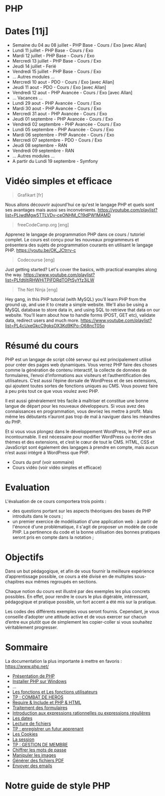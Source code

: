 # PHP
<!--
Correction exercice

Librairy PHP :
- https://gist.github.com/llbbl/7607016
- https://www.cloudways.com/blog/php-libraries/
- ...

Framework PHP :
- Symfony
- Laravel
- ...

- More PHP

- Récupérer cours Allan

- Composer
-->

# Dates [11j]

- Semaine du 04 au 08 juillet - PHP Base - Cours / Exo [avec Allan]
- Lundi 11 juillet - PHP Base - Cours / Exo
- Mardi 12 juillet - PHP Base - Cours / Exo
- Mercredi 13 juillet - PHP Base - Cours / Exo
- Jeudi 14 juillet - Ferié
- Vendredi 15 juillet - PHP Base - Cours / Exo
- ... Autres modules ...
- Mercredi 10 aout - PDO - Cours / Exo [avec Allan]
- Jeudi 11 aout - PDO - Cours / Exo [avec Allan]
- Vendredi 12 aout - PHP Avancée - Cours / Exo [avec Allan]
- ... Vacances ...
- Lundi 29 aout - PHP Avancée - Cours / Exo
- Mardi 30 aout - PHP Avancée - Cours / Exo
- Mercredi 31 aout - PHP Avancée - Cours / Exo
- Jeudi 01 septembre - PHP Avancée - Cours / Exo
- Vendredi 02 septembre - PHP Avancée - Cours / Exo
- Lundi 05 septembre - PHP Avancée - Cours / Exo
- Mardi 06 septembre - PHP Avancée - Cours / Exo
- Mercredi 07 septembre - PDO - Cours / Exo
- Jeudi 08 septembre - RAN
- Vendredi 09 septembre - RAN
- ... Autres modules ...
- A partir du Lundi 19 septembre - Symfony

# Vidéo simples et efficace

> Grafikart [fr]

Nous allons découvrir aujourd'hui ce qu'est le langage PHP et quels sont ses avantages mais aussi ses inconvénients.
<https://youtube.com/playlist?list=PLjwdMgw5TTLVDv-ceONHM_C19dPW1MAMD>

> freeCodeCamp.org [eng]

Apprenez le langage de programmation PHP dans ce cours / tutoriel complet. Le cours est conçu pour les nouveaux programmeurs et présentera des sujets de programmation courants en utilisant le langage PHP.
<https://youtu.be/OK_JCtrrv-c>

> Codecourse [eng]

Just getting started? Let's cover the basics, with practical examples along the way.
<https://www.youtube.com/playlist?list=PLfdtiltiRHWHjTPiFDRdTOPtSyYfz3iLW>

> The Net Ninja [eng]

Hey gang, in this PHP tutorial (with MySQL) you'll learn PHP from the ground up, and use it to create a simple website. We'll also be using a MySQL database to store data in, and using SQL to retrieve that data on our website. You'll learn about how to handle forms (POST, GET etc), validate data, redirect users and much more.
https://www.youtube.com/playlist?list=PL4cUxeGkcC9gksOX3Kd9KPo-O68ncT05o

# Résumé du cours

PHP est un langage de script côté serveur qui est principalement utilisé pour créer des pages web dynamiques. Vous verrez PHP faire des choses comme la génération de contenu interactif, la collecte de données de formulaires, l’envoi d’informations aux visiteurs et l’authentification des utilisateurs. C’est aussi l’épine dorsale de WordPress et de ses extensions, qui ajoutent toutes sortes de fonctions uniques au CMS. Vous pouvez faire à peu près tout ce que vous voulez avec PHP.

Il est aussi généralement très facile à maîtriser et constitue une bonne langue de départ pour les nouveaux développeurs. Si vous avez des connaissances en programmation, vous devriez les mettre à profit. Mais même les débutants n’auront pas trop de mal à naviguer dans les méandres du PHP.

Et si vous vous plongez dans le développement WordPress, le PHP est un incontournable. Il est nécessaire pour modifier WordPress ou écrire des thèmes et des extensions, et c’est le cœur de tout le CMS. HTML, CSS et JavaScript sont également des langages à prendre en compte, mais aucun n’est aussi intégré à WordPress que PHP.

- Cours du prof (voir sommaire)
- Cours vidéo (voir vidéo simples et efficace)

# Evaluation

L'évaluation de ce cours comportera trois points :

- des questions portant sur les aspects théoriques des bases de PHP introduits dans le cours ;
- un premier exercice de modélisation d'une application web : à partir de l'énoncé d'une problématique, il s'agit de proposer un modèle de code PHP. La pertinence du code et la bonne utilisation des bonnes pratiques seront pris en compte dans la notation ;

# Objectifs
Dans un but pédagogique, et afin de vous fournir la meilleure expérience d’apprentissage possible, ce cours a été divisé en de multiples sous-chapitres eux mêmes regroupés en sections.

Chaque notion du cours est illustré par des exemples les plus concrets possibles. En effet, pour rendre le cours le plus digérable, intéressant, pédagogique et pratique possible, un fort accent a été mis sur la pratique.

Les codes des différents exemples vous seront fournis. Cependant, je vous conseille d’adopter une attitude active et de vous exercer sur chacun d’entre eux plutôt que de simplement les copier-coller si vous souhaitez véritablement progresser.

# Sommaire

La documentation la plus importante à mettre en favoris : <https://www.php.net/>
- [Présentation de PHP](./CoursBase/01-presentation.md)
- [Installer PHP sur Windows](./CoursBase/02-installer.md)
- ...
- [Les fonctions et Les fonctions utilisateurs](./CoursBase/07-fonctions.md)
- [TP : COMBAT DE HEROS](./CoursBase/08-tp-combat.md)
- [Require & Include et PHP & HTML](./CoursBase/09-require&include.md)
- [Traitement des formulaires](./CoursBase/10-formulaire.md)
- [Introduction aux expressions rationnelles ou expressions régulières](./CoursBase/more-expressions-regulieres.md)
- [Les dates](./CoursBase/11-dates.md)
- [Lecture de fichiers](./CoursBase/12-lecture&ecriture-file.md)
- [TP : enregistrer un futur apprenant](./CoursBase/13-futur-apprenant.md)
- [Les Cookies](./CoursBase/14-cookies.md)
- [La session](./CoursBase/15-session.md)
- [TP : GESTION DE MEMBRE](./CoursBase/16-tp-gestion-membre.md)
- [Chiffrer les mots de passe](./CoursBase/more-chiffrer-mdp.md)
- [Manipuler les images](./CoursBase/more-images.md)
- [Générer des fichiers PDF](./CoursBase/more-pdf.md)
- [Envoyer des emails](./CoursBase/more-send-email.md)

# Notre guide de style PHP
<!--
- https://www.php-fig.org/psr/
- https://code.tutsplus.com/tutorials/psr-huh--net-29314
- https://www.codeigniter.com/userguide3/general/styleguide.html
- https://kinsta.com/fr/blog/10-choses-ne-pas-faire-dans-php7/
- https://eilgin.github.io/php-the-right-way/
-->
